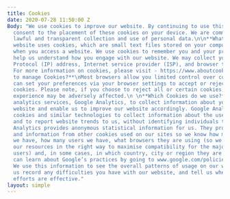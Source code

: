 ```yaml
---
title: Cookies
date: 2020-07-28 11:50:00 Z
Body: "We use cookies to improve our website. By continuing to use this website, you
  consent to the placement of these cookies on your device. We are committed to the
  lawful and transparent collection and use of personal data.\n\n**What is a Cookie?**\nOur
  website uses cookies, which are small text files stored on your computer or device
  when you access a website. We use cookies to remember you and your preferences and
  help us understand how you engage with our website. We may collect your Internet
  Protocol (IP) address, Internet service provider (ISP), and browser type and language.
  For more information on cookies, please visit - https://www.aboutcookies.org \n\n**How
  to manage Cookies?**\nMost browsers allow you limited control over cookies. You
  can set your preferences via your browser settings to accept or reject all or certain
  cookies. Please note, if you choose to reject all or certain cookies, your website
  experience may be adversely affected.\n \n**Which Cookies do we use?**\nWe use third-party
  analytics services, Google Analytics, to collect information about your use of our
  website and enable us to improve our website accordingly. Google Analytics uses
  cookies and similar technologies to collect information about the use of our website
  and to report website trends to us, without identifying individuals to us. Google
  Analytics provides anonymous statistical information for us. They process IP addresses
  and information from other cookies used on our sites so we know how many page views
  we have, how many users we have, what browsers they are using (so we can target
  our resources in the right way to maximise compatibility for the majority of our
  users) and, in some cases, in which country, city or region they are located. You
  can learn about Google’s practices by going to www.google.com/policies/privacy/partners..
  We use this information to see the overall patterns of usage on our website, help
  us record any difficulties you have with our website, and tell us whether our communication
  efforts are effective."
layout: simple
---
```



